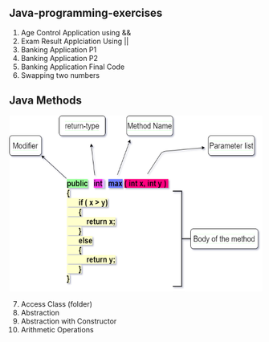 ## Java-programming-exercises

1. Age Control Application using &&
2. Exam Result Applciation Using ||
3. Banking Application P1
4. Banking Application P2
5. Banking Application Final Code
6. Swapping two numbers

## Java Methods

<img src="img/method.png" width="550" height="350">

7. Access Class (folder)
8. Abstraction
9. Abstraction with Constructor
10. Arithmetic Operations
